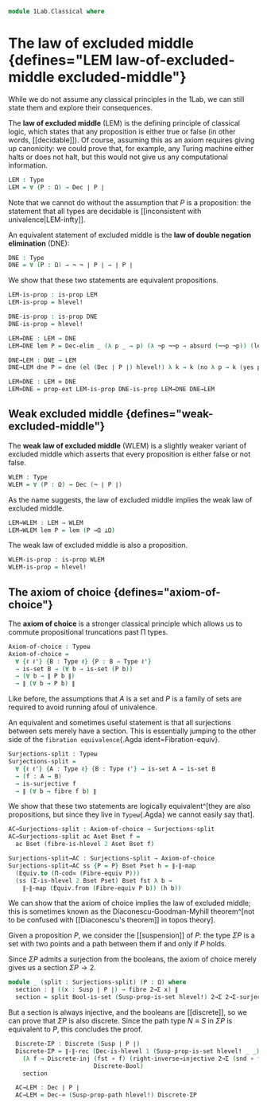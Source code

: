 <!--
```agda
open import 1Lab.Prelude

open import Data.Bool
open import Data.Dec
open import Data.Sum

open import Homotopy.Space.Suspension.Properties
open import Homotopy.Space.Suspension
```
-->

```agda
module 1Lab.Classical where
```

# The law of excluded middle {defines="LEM law-of-excluded-middle excluded-middle"}

While we do not assume any classical principles in the 1Lab, we can still state
them and explore their consequences.

The **law of excluded middle** (LEM) is the defining principle of classical logic,
which states that any proposition is either true or false (in other words,
[[decidable]]). Of course, assuming this as an axiom requires giving up canonicity:
we could prove that, for example, any Turing machine either halts or does not halt,
but this would not give us any computational information.

```agda
LEM : Type
LEM = ∀ (P : Ω) → Dec ∣ P ∣
```

Note that we cannot do without the assumption that $P$ is a proposition: the statement
that all types are decidable is [[inconsistent with univalence|LEM-infty]].

An equivalent statement of excluded middle is the **law of double negation
elimination** (DNE):

```agda
DNE : Type
DNE = ∀ (P : Ω) → ¬ ¬ ∣ P ∣ → ∣ P ∣
```

We show that these two statements are equivalent propositions.

```agda
LEM-is-prop : is-prop LEM
LEM-is-prop = hlevel!

DNE-is-prop : is-prop DNE
DNE-is-prop = hlevel!

LEM→DNE : LEM → DNE
LEM→DNE lem P = Dec-elim _ (λ p _ → p) (λ ¬p ¬¬p → absurd (¬¬p ¬p)) (lem P)

DNE→LEM : DNE → LEM
DNE→LEM dne P = dne (el (Dec ∣ P ∣) hlevel!) λ k → k (no λ p → k (yes p))

LEM≃DNE : LEM ≃ DNE
LEM≃DNE = prop-ext LEM-is-prop DNE-is-prop LEM→DNE DNE→LEM
```

## Weak excluded middle {defines="weak-excluded-middle"}

The **weak law of excluded middle** (WLEM) is a slightly weaker variant
of excluded middle which asserts that every proposition is either false
or not false.

```agda
WLEM : Type
WLEM = ∀ (P : Ω) → Dec (¬ ∣ P ∣)
```

As the name suggests, the law of excluded middle implies the weak law
of excluded middle.

```agda
LEM→WLEM : LEM → WLEM
LEM→WLEM lem P = lem (P →Ω ⊥Ω)
```

The weak law of excluded middle is also a proposition.

```agda
WLEM-is-prop : is-prop WLEM
WLEM-is-prop = hlevel!
```

## The axiom of choice {defines="axiom-of-choice"}

The **axiom of choice** is a stronger classical principle which allows us to commute
propositional truncations past Π types.

```agda
Axiom-of-choice : Typeω
Axiom-of-choice =
  ∀ {ℓ ℓ'} {B : Type ℓ} {P : B → Type ℓ'}
  → is-set B → (∀ b → is-set (P b))
  → (∀ b → ∥ P b ∥)
  → ∥ (∀ b → P b) ∥
```

Like before, the assumptions that $A$ is a set and $P$ is a family of sets are
required to avoid running afoul of univalence.

<!--
```agda
_ = Fibration-equiv
```
-->

An equivalent and sometimes useful statement is that all surjections between sets
merely have a section. This is essentially jumping to the other side of the
`fibration equivalence`{.Agda ident=Fibration-equiv}.

```agda
Surjections-split : Typeω
Surjections-split =
  ∀ {ℓ ℓ'} {A : Type ℓ} {B : Type ℓ'} → is-set A → is-set B
  → (f : A → B)
  → is-surjective f
  → ∥ (∀ b → fibre f b) ∥
```

We show that these two statements are logically equivalent^[they are also
propositions, but since they live in `Typeω`{.Agda} we cannot easily say that].

```agda
AC→Surjections-split : Axiom-of-choice → Surjections-split
AC→Surjections-split ac Aset Bset f =
  ac Bset (fibre-is-hlevel 2 Aset Bset f)

Surjections-split→AC : Surjections-split → Axiom-of-choice
Surjections-split→AC ss {P = P} Bset Pset h = ∥-∥-map
  (Equiv.to (Π-cod≃ (Fibre-equiv P)))
  (ss (Σ-is-hlevel 2 Bset Pset) Bset fst λ b →
    ∥-∥-map (Equiv.from (Fibre-equiv P b)) (h b))
```

We can show that the axiom of choice implies the law of excluded middle;
this is sometimes known as the Diaconescu-Goodman-Myhill theorem^[not to be confused
with [[Diaconescu's theorem]] in topos theory].

Given a proposition $P$, we consider the [[suspension]] of $P$: the type $\Sigma P$
is a set with two points and a path between them if and only if $P$ holds.

Since $\Sigma P$ admits a surjection from the booleans, the axiom of choice merely
gives us a section $\Sigma P \to 2$.

```agda
module _ (split : Surjections-split) (P : Ω) where
  section : ∥ ((x : Susp ∣ P ∣) → fibre 2→Σ x) ∥
  section = split Bool-is-set (Susp-prop-is-set hlevel!) 2→Σ 2→Σ-surjective
```

But a section is always injective, and the booleans are [[discrete]], so we can
prove that $\Sigma P$ is also discrete. Since the path type $N \equiv S$ in $\Sigma P$
is equivalent to $P$, this concludes the proof.

```agda
  Discrete-ΣP : Discrete (Susp ∣ P ∣)
  Discrete-ΣP = ∥-∥-rec (Dec-is-hlevel 1 (Susp-prop-is-set hlevel! _ _))
    (λ f → Discrete-inj (fst ∘ f) (right-inverse→injective 2→Σ (snd ∘ f))
                        Discrete-Bool)
    section

  AC→LEM : Dec ∣ P ∣
  AC→LEM = Dec-≃ (Susp-prop-path hlevel!) Discrete-ΣP
```
